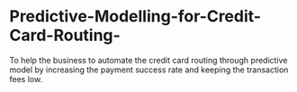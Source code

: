 # Predictive-Modelling-for-Credit-Card-Routing-
To help the business to automate the credit card routing through predictive model by increasing the payment success rate and keeping the transaction fees low.
